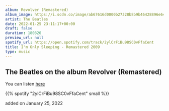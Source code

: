 ```yaml
---
album: Revolver (Remastered)
album_image: https://i.scdn.co/image/ab67616d0000b27328b8b9b46428896e6491e97a
artist: The Beatles
date: 2022-01-25 23:11:17+00:00
draft: false
duration: 180320
preview_url: null
spotify_url: https://open.spotify.com/track/2ylCrFiBu98SC0vFfaCent
title: I'm Only Sleeping - Remastered 2009
type: music
---
```



## The Beatles on the album Revolver (Remastered)

You can listen [here](https://open.spotify.com/track/2ylCrFiBu98SC0vFfaCent)

{{% spotify "2ylCrFiBu98SC0vFfaCent" small %}}

added on January 25, 2022